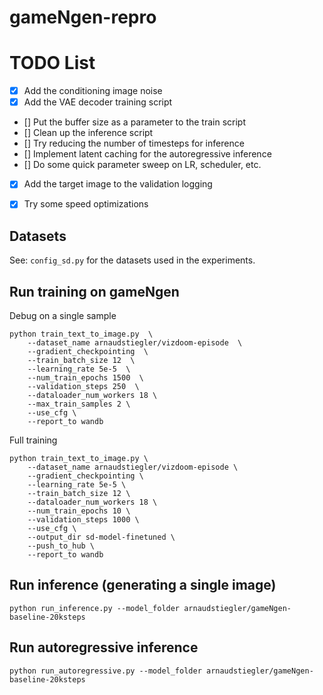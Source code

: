 # gameNgen-repro

# TODO List
- [x] Add the conditioning image noise
- [x] Add the VAE decoder training script
- [] Put the buffer size as a parameter to the train script
- [] Clean up the inference script
- [] Try reducing the number of timesteps for inference
- [] Implement latent caching for the autoregressive inference
- [] Do some quick parameter sweep on LR, scheduler, etc.
- [x] Add the target image to the validation logging
- [x] Try some speed optimizations


## Datasets

See: `config_sd.py` for the datasets used in the experiments.


## Run training on gameNgen

Debug on a single sample
```
python train_text_to_image.py  \
    --dataset_name arnaudstiegler/vizdoom-episode  \
    --gradient_checkpointing  \
    --train_batch_size 12  \
    --learning_rate 5e-5  \
    --num_train_epochs 1500  \
    --validation_steps 250  \
    --dataloader_num_workers 18 \
    --max_train_samples 2 \
    --use_cfg \
    --report_to wandb
```

Full training
```
python train_text_to_image.py \
    --dataset_name arnaudstiegler/vizdoom-episode \
    --gradient_checkpointing \
    --learning_rate 5e-5 \
    --train_batch_size 12 \
    --dataloader_num_workers 18 \
    --num_train_epochs 10 \
    --validation_steps 1000 \
    --use_cfg \
    --output_dir sd-model-finetuned \
    --push_to_hub \
    --report_to wandb
```

## Run inference (generating a single image)

```
python run_inference.py --model_folder arnaudstiegler/gameNgen-baseline-20ksteps
```

## Run autoregressive inference

```
python run_autoregressive.py --model_folder arnaudstiegler/gameNgen-baseline-20ksteps
```
